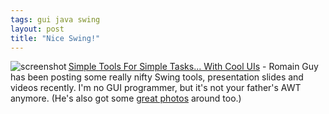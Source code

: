 ```yaml
---
tags: gui java swing
layout: post
title: "Nice Swing!"
---
```




<img src="http://www.cwinters.com/images/blog/romain_guy_artemis2_small.png" alt="screenshot" align="left" />

<p><a href="http://jroller.com/page/gfx?entry=simple_tools_for_simple_tasks"> Simple Tools For Simple Tasks... With Cool UIs</a> - Romain Guy has been posting some really nifty Swing tools, presentation slides and videos recently. I'm no GUI programmer, but it's not your father's AWT anymore. (He's also got some <a href="http://flickr.com/photos/romainguy/">great photos</a> around too.)
<br clear="all" />
</p>


